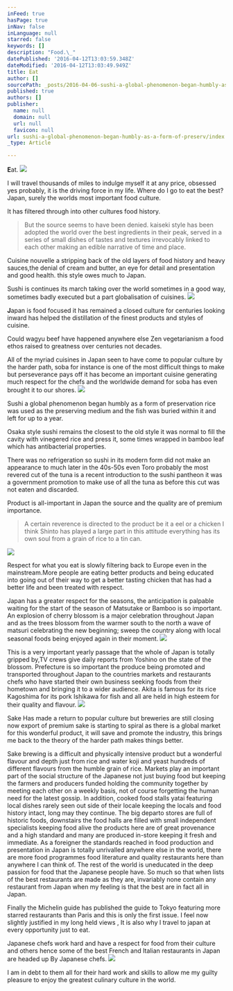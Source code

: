 ```yaml
---
inFeed: true
hasPage: true
inNav: false
inLanguage: null
starred: false
keywords: []
description: "Food.\_"
datePublished: '2016-04-12T13:03:59.348Z'
dateModified: '2016-04-12T13:03:49.949Z'
title: Eat
author: []
sourcePath: _posts/2016-04-06-sushi-a-global-phenomenon-began-humbly-as-a-form-of-preserv.md
published: true
authors: []
publisher:
  name: null
  domain: null
  url: null
  favicon: null
url: sushi-a-global-phenomenon-began-humbly-as-a-form-of-preserv/index.html
_type: Article

---
```

**E**at. ![](https://s3-us-west-2.amazonaws.com/the-grid-img/p/7ba77b5bca272027f94a439d99aad9338bc1a00f.jpg)

I will travel thousands of miles  to indulge myself it at any price, obsessed yes probably, it is the driving force in my life.
Where do I go to eat the best? Japan, surely the worlds most important food culture. 

It has filtered through into other cultures food history.

> But the source seems to have been denied. kaiseki style has been adopted the world over the best ingredients in their peak, served in a series of small dishes of tastes and textures irrevocably linked to each other making an edible narrative of time and place. 

Cuisine nouvelle a stripping back of the old layers of food history and heavy sauces,the denial of cream and butter, an eye for detail and presentation and good health. this style owes much to Japan. 

Sushi is continues its march taking over the world sometimes in a good way, sometimes badly executed but a part globalisation of cuisines.
![](https://s3-us-west-2.amazonaws.com/the-grid-img/p/6029f96a562ae2626c25f7356b28116d17623c75.jpg)

**J**apan is food focused it has remained a closed culture for centuries looking inward has helped the distillation of the finest products and styles of cuisine. 

Could wagyu beef have happened anywhere else Zen vegetarianism a food ethos raised to greatness over centuries not decades. 

All of the myriad cuisines in Japan seen to have come to popular culture by the harder path, soba for instance is one of the most difficult things to make but perseverance pays off it has become an important cuisine generating much respect for the chefs and the worldwide demand for soba has even brought it to our shores. ![](https://the-grid-user-content.s3-us-west-2.amazonaws.com/d75bf3a1-77c5-4ea2-b872-96c93b907038.jpg)

Sushi a global phenomenon began humbly as a form of preservation rice was used as the preserving medium and the fish was buried within it and left for up to a year. 

Osaka style sushi remains the closest to the old style it was normal to fill the cavity with vinegered rice and press it, some times wrapped in bamboo leaf which has antibacterial properties. 

There was no refrigeration so sushi in its modern form did not make an appearance to much later in the 40s-50s even Toro probably the most revered cut of the tuna is a recent introduction to the sushi pantheon it was a government promotion to make use of all the tuna as before this cut was not eaten and discarded. 

Product is all-important in Japan the source and the quality are of premium importance.

> A certain reverence is directed to the product be it a eel or a chicken I think Shinto has played a large part in this attitude everything has its own soul from a grain of rice to a tin can.

![](https://s3-us-west-2.amazonaws.com/the-grid-img/p/a3acea0b01816c35459bbb6f0fe1a50bc79e3447.jpg)

Respect for what you eat is slowly filtering back to Europe even in the mainstream.More people are eating better products and being educated into going out of their way to get a better tasting chicken that has had a better life and been treated with respect. 

Japan has a greater respect for the seasons, the anticipation is palpable waiting for the start of the season of Matsutake or Bamboo is so important. 
An explosion of cherry blossom is a major celebration throughout Japan and as the trees blossom from the warmer south to the north a wave of matsuri celebrating the new beginning; sweep the country along with local seasonal foods being enjoyed again in their moment.
![](https://the-grid-user-content.s3-us-west-2.amazonaws.com/a0ff47e0-a6d3-4608-a079-3f6f97b342eb.jpg)

This is a very important yearly passage that the whole of Japan is totally gripped by,TV crews give daily reports from Yoshino on the state of the blossom.
Prefecture is so important the produce being promoted and transported throughout Japan to the countries markets and restaurants chefs who have started their own business seeking foods from their hometown and bringing it to a wider audience.
Akita is famous for its rice Kagoshima for its pork Ishikawa for fish and all are held in high esteem for their quality and flavour. ![](https://the-grid-user-content.s3-us-west-2.amazonaws.com/3c17a9e5-e5b7-41f0-bc25-a35586281198.jpg)

Sake Has made a return to popular culture but breweries are still closing now export of premium sake is starting to spiral as there is a global market for this wonderful product, it will save and promote the industry, this brings me back to the theory of the harder path makes things better. 

Sake brewing is a difficult and physically intensive product but a wonderful flavour and depth just from rice and water koji and yeast hundreds of different flavours from the humble grain of rice.
Markets play an important part of the social structure of the Japanese not just buying food but keeping the farmers and producers funded holding the community together by meeting each other on a weekly basis, not of course forgetting the human need for the latest gossip.
In addition, cooked food stalls yatai featuring local dishes rarely seen out side of their locale keeping the locals and food history intact, long may they continue.
The big departo stores are full of historic foods, downstairs the food halls are filled with small independent specialists keeping food alive the products here are of great provenance and a high standard and many are produced in-store keeping it fresh and immediate.
As a foreigner the standards reached in food production and presentation in Japan is totally unrivalled anywhere else in the world, there are more food programmes food literature and quality restaurants here than anywhere I can think of.
The rest of the world is uneducated in the deep passion for food that the Japanese people have.
So much so that when lists of the best restaurants are made as they are, invariably none contain any restaurant from Japan when my feeling is that the best are in fact all in Japan. 

Finally the Michelin guide has published the guide to Tokyo featuring more starred restaurants than Paris and this is only the first issue.
I feel now slightly justified in my long held views , It is also why I travel to japan at every opportunity  just to eat.

Japanese chefs work hard and have a respect for food from their culture and others hence some of the best French and Italian restaurants in Japan are headed up By Japanese chefs. ![](https://the-grid-user-content.s3-us-west-2.amazonaws.com/d81ed033-2194-4335-9310-dfc15ef2c0dc.jpg)

I am in debt to them all for their hard work and skills to allow me my guilty pleasure to enjoy the greatest culinary culture in the world.